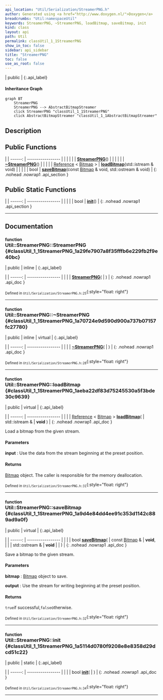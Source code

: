 ```yaml
---
api_location: "Util/Serialization/StreamerPNG.h"
author: Generated using <a href="http://www.doxygen.nl/">Doxygen</a>
breadcrumbs: "Util:namespaceUtil"
keywords: StreamerPNG, ~StreamerPNG, loadBitmap, saveBitmap, init
kind: class
layout: api
path: Util
permalink: classUtil_1_1StreamerPNG
show_in_toc: false
sidebar: api_sidebar
title: "StreamerPNG"
toc: false
use_as_root: false
---
```


| public |
{:.api_label}

#### Inheritance Graph

```mermaid
graph BT
	StreamerPNG
	StreamerPNG --> AbstractBitmapStreamer
	click StreamerPNG "classUtil_1_1StreamerPNG"
	click AbstractBitmapStreamer "classUtil_1_1AbstractBitmapStreamer"
```

## Description





## Public Functions

|
| ------: | ----------------- |
|  | |
|  | **[StreamerPNG](#classUtil_1_1StreamerPNG_1a29fe7907a8f35fffb6e229fb2f9e40bc)**() |
|  | |
|  | **[~StreamerPNG](#classUtil_1_1StreamerPNG_1a70724e9d590d900a737b07157fc27780)**() |
|  | |
| [Reference](classUtil_1_1Reference) < [Bitmap](classUtil_1_1Bitmap) > | **[loadBitmap](#classUtil_1_1StreamerPNG_1aeba22df83d75245530a5f3bde30c9639)**(std::istream & void) |
|  | |
| bool | **[saveBitmap](#classUtil_1_1StreamerPNG_1a9d4e84dd4ee91c353d1142c889ad9a0f)**(const [Bitmap](classUtil_1_1Bitmap) & void, std::ostream & void) |
{: .nohead .nowrap1 .api_section }


## Public Static Functions

|
| ------: | ----------------- |
|  | |
| bool | **[init](#classUtil_1_1StreamerPNG_1a5114d0780f9208e8e8358d29dcd51c22)**() |
{: .nohead .nowrap1 .api_section }


-------------------------------------------------------------------

## Documentation

### <small>function</small><br/> Util::StreamerPNG::StreamerPNG {#classUtil_1_1StreamerPNG_1a29fe7907a8f35fffb6e229fb2f9e40bc}

| public | inline |
{:.api_label}

|
| ------: | ----------------- |
|  |
|  **[StreamerPNG](#classUtil_1_1StreamerPNG_1a29fe7907a8f35fffb6e229fb2f9e40bc)**( |  ) |
{: .nohead .nowrap1 .api_doc }





<sub>Defined in `Util/Serialization/StreamerPNG.h:25`</sub>{:style="float: right"}

-------------------------------------------------------------------

### <small>function</small><br/> Util::StreamerPNG::~StreamerPNG {#classUtil_1_1StreamerPNG_1a70724e9d590d900a737b07157fc27780}

| public | inline | virtual |
{:.api_label}

|
| ------: | ----------------- |
|  |
|  **[~StreamerPNG](#classUtil_1_1StreamerPNG_1a70724e9d590d900a737b07157fc27780)**( |  ) |
{: .nohead .nowrap1 .api_doc }





<sub>Defined in `Util/Serialization/StreamerPNG.h:28`</sub>{:style="float: right"}

-------------------------------------------------------------------

### <small>function</small><br/> Util::StreamerPNG::loadBitmap {#classUtil_1_1StreamerPNG_1aeba22df83d75245530a5f3bde30c9639}

| public | virtual |
{:.api_label}

|
| ------: | ----------------- |
|  |
| [Reference](classUtil_1_1Reference) < [Bitmap](classUtil_1_1Bitmap) > **[loadBitmap](#classUtil_1_1StreamerPNG_1aeba22df83d75245530a5f3bde30c9639)**( | std::istream & | **void** ) |
{: .nohead .nowrap1 .api_doc }



Load a bitmap from the given stream.


#### Parameters
**input**
:  Use the data from the stream beginning at the preset position.




#### Returns
 [Bitmap](classUtil_1_1Bitmap) object. The caller is responsible for the memory deallocation.





<sub>Defined in `Util/Serialization/StreamerPNG.h:31`</sub>{:style="float: right"}

-------------------------------------------------------------------

### <small>function</small><br/> Util::StreamerPNG::saveBitmap {#classUtil_1_1StreamerPNG_1a9d4e84dd4ee91c353d1142c889ad9a0f}

| public | virtual |
{:.api_label}

|
| ------: | ----------------- |
|  |
| bool **[saveBitmap](#classUtil_1_1StreamerPNG_1a9d4e84dd4ee91c353d1142c889ad9a0f)**( | const [Bitmap](classUtil_1_1Bitmap) & | **void**, |
| | std::ostream & | **void** |
|   ) |
{: .nohead .nowrap1 .api_doc }



Save a bitmap to the given stream.


#### Parameters
**bitmap**
:   [Bitmap](classUtil_1_1Bitmap) object to save.



**output**
:  Use the stream for writing beginning at the preset position.




#### Returns
`true`if successful,`false`otherwise.





<sub>Defined in `Util/Serialization/StreamerPNG.h:32`</sub>{:style="float: right"}

-------------------------------------------------------------------

### <small>function</small><br/> Util::StreamerPNG::init {#classUtil_1_1StreamerPNG_1a5114d0780f9208e8e8358d29dcd51c22}

| public | static |
{:.api_label}

|
| ------: | ----------------- |
|  |
| bool **[init](#classUtil_1_1StreamerPNG_1a5114d0780f9208e8e8358d29dcd51c22)**( |  ) |
{: .nohead .nowrap1 .api_doc }





<sub>Defined in `Util/Serialization/StreamerPNG.h:34`</sub>{:style="float: right"}

-------------------------------------------------------------------

